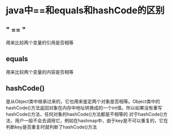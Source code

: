 # java中==和equals和hashCode的区别

## " == " 
用来比较两个变量的引用是否相等

## equals
用来比较两个变量的内容是否相等

## hashCode()
是从Object类中继承过来的，它也用来鉴定两个对象是否相等。Object类中的hashCode()方法返回对象在内存中地址转换成的一个int值，所以如果没有重写hashCode()方法，任何对象的hashCode()方法都是不相等的
对于hashCode()方法，用户一般不会去调用它，例如在hashmap中，由于key是不可以重复的，它在判断key是否重复时就判断了hashCode()方法
